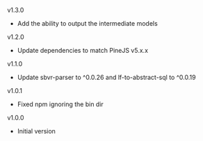 v1.3.0

* Add the ability to output the intermediate models

v1.2.0

* Update dependencies to match PineJS v5.x.x

v1.1.0

* Update sbvr-parser to ^0.0.26 and lf-to-abstract-sql to ^0.0.19

v1.0.1

* Fixed npm ignoring the bin dir

v1.0.0

* Initial version

